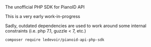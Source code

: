 The unofficial PHP SDK for PianoID API

This is a very early work-in-progress

Sadly, outdated dependencies are used to work around some internal constraints
(i.e. php 7.1, guzzle < 7, etc.)

```shell
composer require ledevoir/pianoid-api-php-sdk
```